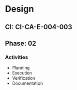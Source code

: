 # Design

## CI: CI-CA-E-004-003
## Phase: 02

### Activities
- Planning
- Execution
- Verification
- Documentation
